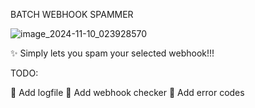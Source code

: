 BATCH WEBHOOK SPAMMER

![image_2024-11-10_023928570](https://github.com/user-attachments/assets/90ef22f6-55d0-49b8-bf7e-f32b273b3e5b)

✨ Simply lets you spam your selected webhook!!!

TODO:

🔴 Add logfile
🔴 Add webhook checker
🔴 Add error codes
